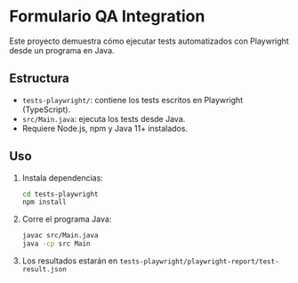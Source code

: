 # Formulario QA Integration

Este proyecto demuestra cómo ejecutar tests automatizados con Playwright desde un programa en Java.

## Estructura

- `tests-playwright/`: contiene los tests escritos en Playwright (TypeScript).
- `src/Main.java`: ejecuta los tests desde Java.
- Requiere Node.js, npm y Java 11+ instalados.

## Uso

1. Instala dependencias:
    ```bash
    cd tests-playwright
    npm install
    ```

2. Corre el programa Java:
    ```bash
    javac src/Main.java
    java -cp src Main
    ```

3. Los resultados estarán en `tests-playwright/playwright-report/test-result.json`
